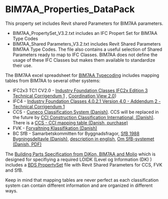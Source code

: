 # BIM7AA_Properties_DataPack

This property set includes Revit shared Parameters for BIM7AA parameters.

   * BIM7AA_PropertySet_V3.2.txt includes an IFC Propert Set for BIM7AA Type Codes
   * BIM7AA_Shared Parameters_V3.2.txt includes Revit Shared Parameters BIM7AA Type Codes. The file also contains a useful selection of Shared Parameters ready to map to IFC Classes. BIM7AA does not define the usage of these IFC Classes but makes them available to standardize their use.

The BIM7AA excel spreadsheet for [BIM7AA Typecoding](http://www.bim7aa.dk/BIM7AA_Typekodning.html) includes mapping tables from BIM7AA to several other systems:

   * IFC2x3 TC1 CV2.0 - [Industry Foundation Classes IFC2x Edition 3 Technical Corrigendum 1](https://standards.buildingsmart.org/IFC/RELEASE/IFC2x3/TC1/HTML/) , [Coordination View 2.0](https://technical.buildingsmart.org/standards/ifc/mvd/mvd-database/)) 
   * IFC4 - [Industry Foundation Classes 4.0.2.1 Version 4.0 - Addendum 2 - Technical Corrigendum 1](https://standards.buildingsmart.org/IFC/RELEASE/IFC4/ADD2_TC1/HTML/)
   * CCS - [Cuneco Classification System (Danish)](https://molio.dk/produkter/digitale-vaerktojer/gratis-vaerktojer/ccs-cuneco-classification-system). CCS will be replaced in the future by [CCI Construction Classification International, (Danish)](https://molio.dk/produkter/digitale-vaerktojer/gratis-vaerktojer/cci). There is a [CCS - CCI mapping table (Danish, purchase)](https://anvisninger.molio.dk/aftale_og_kommunikation/mapping%20mellem%20ccs%20og%20cci)
   * FVK - [Forvaltning Klassifikation (Danish)](https://www.lbf.dk/publikationer/2014-forvaltnings-klassifikation/)
   * BC SfB - Samarbetskommitten for Byggnadsfragor, [SfB 1988 Bygningsdeltavle (Danish)](https://molio.dk/boeger/sfb-1988-bygningsdeltavle/c-23/p-2193), [description in english](https://www.designingbuildings.co.uk/wiki/CI/SfB), [Om SfB-systemet (Danish, PDF)](https://byg-erfa.dk/sites/default/files/attachments/om-sfb-systemet.pdf)

The [Building Parts Specification from DiKon, BIM7AA and Molio](https://anvisninger.molio.dk/Gratis-vaerktojer/Bygningsdelsspecifikationer) which is designed for specifiying a required LOIDK (Level og Information (DK) ) includes a [BDS PropertySet](https://anvisninger.molio.dk/gratis-vaerktojer/bygningsdelsspecifikationer/bds_propertyset/bds_propertyset) file with Revit Shared Parameters for CCS, FVK and SfB.

Keep in mind that mapping tables are never perfect as each classification system can contain different information and are organized in different ways.
